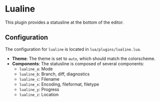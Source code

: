 
# Lualine

This plugin provides a statusline at the bottom of the editor.

## Configuration

The configuration for `lualine` is located in `lua/plugins/lualine.lua`.

- **Theme**: The theme is set to `auto`, which should match the colorscheme.
- **Components**: The statusline is composed of several components:
  - `lualine_a`: Mode
  - `lualine_b`: Branch, diff, diagnostics
  - `lualine_c`: Filename
  - `lualine_x`: Encoding, fileformat, filetype
  - `lualine_y`: Progress
  - `lualine_z`: Location

